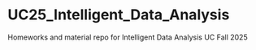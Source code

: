# UC25_Intelligent_Data_Analysis
Homeworks and material repo for Intelligent Data Analysis UC Fall 2025

